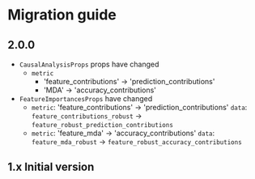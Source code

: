 # Migration guide

## 2.0.0

- `CausalAnalysisProps` props have changed
  - `metric`
    - 'feature_contributions' -> 'prediction_contributions'
    - 'MDA' -> 'accuracy_contributions'
- `FeatureImportancesProps` have changed
  - `metric`: 'feature_contributions' -> 'prediction_contributions'
    `data`: `feature_contributions_robust` -> `feature_robust_prediction_contributions`
  - `metric`: 'feature_mda' -> 'accuracy_contributions'
    `data`: `feature_mda_robust` -> `feature_robust_accuracy_contributions`

## 1.x Initial version
